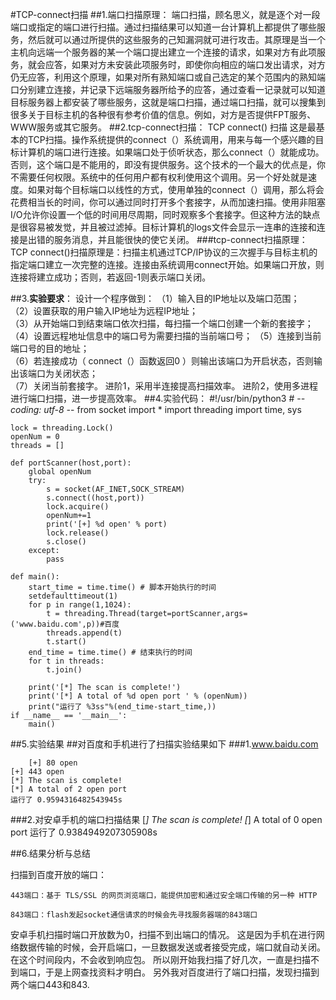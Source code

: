 #TCP-connect扫描
##1.端口扫描原理：
端口扫描，顾名思义，就是逐个对一段端口或指定的端口进行扫描。通过扫描结果可以知道一台计算机上都提供了哪些服务，然后就可以通过所提供的这些服务的己知漏洞就可进行攻击。其原理是当一个主机向远端一个服务器的某一个端口提出建立一个连接的请求，如果对方有此项服务，就会应答，如果对方未安装此项服务时，即使你向相应的端口发出请求，对方仍无应答，利用这个原理，如果对所有熟知端口或自己选定的某个范围内的熟知端口分别建立连接，并记录下远端服务器所给予的应答，通过查看一记录就可以知道目标服务器上都安装了哪些服务，这就是端口扫描，通过端口扫描，就可以搜集到很多关于目标主机的各种很有参考价值的信息。例如，对方是否提供FPT服务、WWW服务或其它服务。
##2.tcp-connect扫描：
TCP connect() 扫描  这是最基本的TCP扫描。操作系统提供的connect（）系统调用，用来与每一个感兴趣的目标计算机的端口进行连接。如果端口处于侦听状态，那么connect（）就能成功。否则，这个端口是不能用的，即没有提供服务。这个技术的一个最大的优点是，你不需要任何权限。系统中的任何用户都有权利使用这个调用。另一个好处就是速度。如果对每个目标端口以线性的方式，使用单独的connect（）调用，那么将会花费相当长的时间，你可以通过同时打开多个套接字，从而加速扫描。使用非阻塞I/O允许你设置一个低的时间用尽周期，同时观察多个套接字。但这种方法的缺点是很容易被发觉，并且被过滤掉。目标计算机的logs文件会显示一连串的连接和连接是出错的服务消息，并且能很快的使它关闭。
###tcp-connect扫描原理：
TCP connect()扫描原理是：扫描主机通过TCP/IP协议的三次握手与目标主机的指定端口建立一次完整的连接。连接由系统调用connect开始。如果端口开放，则连接将建立成功；否则，若返回-1则表示端口关闭。

##3.**实验要求**：
设计一个程序做到：
（1）输入目的IP地址以及端口范围；         
（2）设置获取的用户输入IP地址为远程IP地址；         
（3）从开始端口到结束端口依次扫描，每扫描一个端口创建一个新的套接字；         
（4）设置远程地址信息中的端口号为需要扫描的当前端口号；         （5）连接到当前端口号的目的地址；         
（6）若连接成功（ connect（）函数返回0 ）则输出该端口为开启状态，否则输出该端口为关闭状态；         
（7）关闭当前套接字。 进阶1，采用半连接提高扫描效率。 进阶2，使用多进程进行端口扫描，进一步提高效率。
##4.实验代码：
	#!/usr/bin/python3
	# -*- coding: utf-8 -*-
	from socket import *
	import threading
	import time, sys

	lock = threading.Lock()
	openNum = 0
	threads = []

	def portScanner(host,port):
    	global openNum
    	try:
        	s = socket(AF_INET,SOCK_STREAM)
        	s.connect((host,port))
        	lock.acquire()
        	openNum+=1
        	print('[+] %d open' % port)
        	lock.release()
        	s.close()
    	except:
        	pass

	def main():
    	start_time = time.time() # 脚本开始执行的时间
    	setdefaulttimeout(1)
    	for p in range(1,1024):
        	t = threading.Thread(target=portScanner,args=('www.baidu.com',p))#百度
       	 	threads.append(t)
        	t.start()     
   	 	end_time = time.time() # 结束执行的时间
    	for t in threads:
        	t.join()

    	print('[*] The scan is complete!')
    	print('[*] A total of %d open port ' % (openNum))
    	print("运行了 %3ss"%(end_time-start_time,))
	if __name__ == '__main__':
    	main()
##5.实验结果
##对百度和手机进行了扫描实验结果如下
###1.www.baidu.com
     
        [+] 80 open
	[+] 443 open
	[*] The scan is complete!
	[*] A total of 2 open port 
	运行了 0.9594316482543945s







###2.对安卓手机的端口扫描结果
         [*] The scan is complete!
	 [*] A total of 0 open port 
	 运行了 0.9384949207305908s


##6.结果分析与总结

扫描到百度开放的端口：

    443端口：基于 TLS/SSL 的网页浏览端口，能提供加密和通过安全端口传输的另一种 HTTP

    843端口：flash发起socket通信请求的时候会先寻找服务器端的843端口


安卓手机扫描时端口开放数为0，扫描不到出端口的情况。
这是因为手机在进行网络数据传输的时候，会开启端口，一旦数据发送或者接受完成，端口就自动关闭。在这个时间段内，不会收到响应包。
所以刚开始我扫描了好几次，一直是扫描不到端口，于是上网查找资料才明白。
另外我对百度进行了端口扫描，发现扫描到两个端口443和843.
